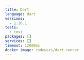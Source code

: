 ```yaml
---
title: Dart
language: dart
versions:
  - 1.16.1
tests:
  - test
packages: []
services: []
timeout: 12000ms
docker_image: codewars/dart-runner
---
```

